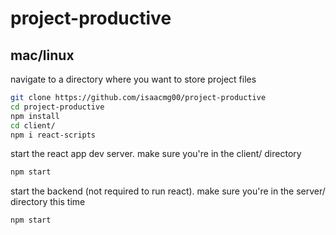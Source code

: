 # project-productive

## mac/linux
navigate to a directory where you want to store project files
```sh
git clone https://github.com/isaacmg00/project-productive
cd project-productive
npm install
cd client/
npm i react-scripts
```
start the react app dev server. make sure you're in the client/ directory
```sh
npm start
```

start the backend (not required to run react). make sure you're in the server/ directory this time
```sh
npm start
```
